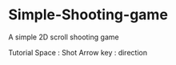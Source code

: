 # Simple-Shooting-game
A simple 2D scroll shooting game

Tutorial
Space : Shot
Arrow key : direction
